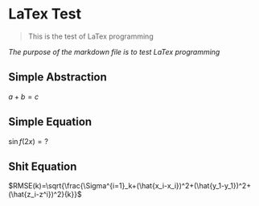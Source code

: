 # LaTex Test

> This is the test of LaTex programming 

*The purpose of the markdown file is to test LaTex programming*

## Simple Abstraction

$a+b=c$

## Simple Equation

$\sin f(2x)=?$

## Shit Equation

$RMSE(k)=\sqrt{\frac{\Sigma^{i=1}_k+(\hat{x_i-x_i})^2+(\hat{y_1-y_1})^2+(\hat{z_i-z^i})^2}{k}}$



